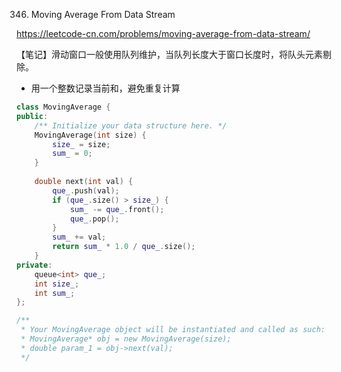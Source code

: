 346. Moving Average From Data Stream

https://leetcode-cn.com/problems/moving-average-from-data-stream/


【笔记】滑动窗口一般使用队列维护，当队列长度大于窗口长度时，将队头元素剔除。

- 用一个整数记录当前和，避免重复计算

```cpp
class MovingAverage {
public:
    /** Initialize your data structure here. */
    MovingAverage(int size) {
        size_ = size;
        sum_ = 0;
    }
    
    double next(int val) {
        que_.push(val);
        if (que_.size() > size_) {
            sum_ -= que_.front();
            que_.pop();
        }
        sum_ += val;
        return sum_ * 1.0 / que_.size();
    }
private:
    queue<int> que_;
    int size_;
    int sum_;
};

/**
 * Your MovingAverage object will be instantiated and called as such:
 * MovingAverage* obj = new MovingAverage(size);
 * double param_1 = obj->next(val);
 */
```